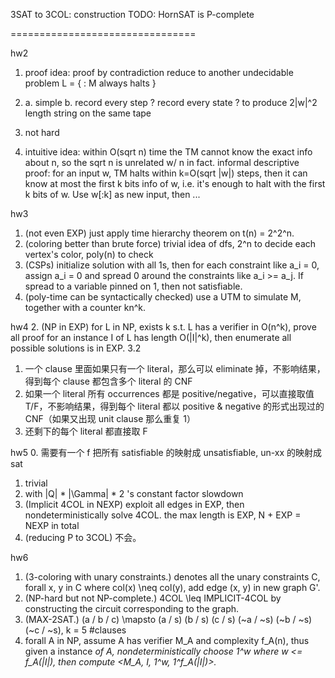 3SAT to 3COL: construction
TODO: HornSAT is P-complete


================================



hw2
1. proof idea: proof by contradiction
   reduce to another undecidable problem
   L = { <M> : M always halts }

2. a. simple
   b. record every step ? 
      record every state ?
      to produce 2|w|^2 length string on the same tape

3. not hard
4. intuitive idea: within O(sqrt n) time the TM cannot know the exact info about n, so the sqrt n is unrelated w/ n in fact.
   informal descriptive proof: for an input w, TM halts within k=O(sqrt |w|) steps, then it can know at most the first k bits info of w, i.e. it's enough to halt with the first k bits of w. Use w[:k] as new input, then ...

hw3
1. (not even EXP) just apply time hierarchy theorem on t(n) = 2^2^n.
2. (coloring better than brute force) trivial idea of dfs, 2^n to decide each vertex's color, poly(n) to check
3. (CSPs) initialize solution with all 1s, then for each constraint like a_i = 0, assign a_i = 0 and spread 0 around the constraints like a_i >= a_j. If spread to a variable pinned on 1, then not satisfiable.
4. (poly-time can be syntactically checked) use a UTM to simulate M, together with a counter kn^k.

hw4
2. (NP in EXP) for L in NP, exists k s.t. L has a verifier in O(n^k), prove all proof for an instance I of L has length O(|I|^k), then enumerate all possible solutions is in EXP.
3.2 
  1. 一个 clause 里面如果只有一个 literal，那么可以 eliminate 掉，不影响结果，得到每个 clause 都包含多个 literal 的 CNF
  2. 如果一个 literal 所有 occurrences 都是 positive/negative，可以直接取值 T/F，不影响结果，得到每个 literal 都以 positive & negative 的形式出现过的 CNF（如果又出现 unit clause 那么重复 1）
  3. 还剩下的每个 literal 都直接取 F

hw5
0. 需要有一个 f 把所有 satisfiable 的映射成 unsatisfiable, un-xx 的映射成 sat
1. trivial
2. with |Q| * |\Gamma| * 2 's constant factor slowdown
3. (Implicit 4COL in NEXP) exploit all edges in EXP, then nondeterministically solve 4COL. the max length is EXP, N + EXP = NEXP in total
4. (reducing P to 3COL) 不会。

hw6
1. (3-coloring with unary constraints.) denotes all the unary constraints C, forall x, y in C where col(x) \neq col(y), add edge (x, y) in new graph G'.
2. (NP-hard but not NP-complete.) 4COL \leq IMPLICIT-4COL by constructing the circuit corresponding to the graph.
3. (MAX-2SAT.) (a \/ b \/ c) \mapsto (a \/ s) (b \/ s) (c \/ s) (~a \/ ~s) (~b \/ ~s) (~c \/ ~s), k = 5 #clauses
4. forall A in NP, assume A has verifier M_A and complexity f_A(n), thus given a instance <I> of A, nondeterministically choose 1^w where w <= f_A(|I|), then compute <M_A, I, 1^w, 1^f_A(|I|)>.
